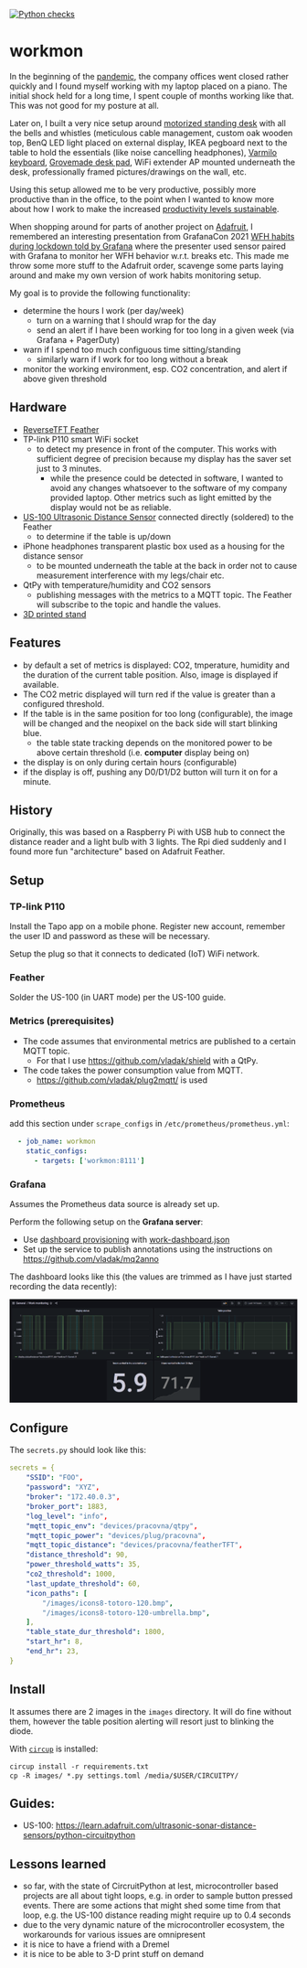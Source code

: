 [![Python checks](https://github.com/vladak/workmon/actions/workflows/python-checks.yml/badge.svg)](https://github.com/vladak/workmon/actions/workflows/python-checks.yml)

# workmon

In the beginning of the [pandemic](https://en.wikipedia.org/wiki/COVID-19), the company offices went closed rather quickly and I found myself working with my laptop placed on a piano. The initial shock held for a long time, I spent couple of months working like that. This was not good for my posture at all.

Later on, I built a very nice setup around [motorized standing desk](https://www.fully.com/standing-desks.html) with all the bells and whistles (meticulous cable management, custom oak wooden top, BenQ LED light placed on external display, IKEA pegboard next to the table to hold the essentials (like noise cancelling headphones), [Varmilo keyboard](https://en.varmilo.com/), [Grovemade desk pad](https://grovemade.com/product/matte-desk-pad/?initial=533), WiFi extender AP mounted underneath the desk, professionally framed pictures/drawings on the wall, etc.

Using this setup allowed me to be very productive, possibly more productive than in the office, to the point when I wanted to know more about how I work to make the increased [productivity levels sustainable](https://drmaciver.substack.com/p/people-dont-work-as-much-as-you-think).

When shopping around for parts of another project on [Adafruit](https://adafruit.com), I remembered an interesting presentation from GrafanaCon 2021 [WFH habits during lockdown told by Grafana](https://grafana.com/go/grafanaconline/2021/grafana-wfh-habits/) where the presenter used sensor paired with Grafana to monitor her WFH behavior w.r.t. breaks etc. This made me throw some more stuff to the Adafruit order, scavenge some parts laying around and make my own version of work habits monitoring setup.

My goal is to provide the following functionality:
  - determine the hours I work (per day/week)
    - turn on a warning that I should wrap for the day
    - send an alert if I have been working for too long in a given week (via Grafana + PagerDuty)
  - warn if I spend too much configuous time sitting/standing
    - similarly warn if I work for too long without a break
  - monitor the working environment, esp. CO2 concentration, and alert if above given threshold

## Hardware

- [ReverseTFT Feather](https://www.adafruit.com/product/5691)
- TP-link P110 smart WiFi socket
  - to detect my presence in front of the computer. This works with sufficient degree of precision because my display has the saver set just to 3 minutes.
    - while the presence could be detected in software, I wanted to avoid any changes whatsoever to the software of my company provided laptop. Other metrics such as light emitted by the display would not be as reliable.
- [US-100 Ultrasonic Distance Sensor](https://www.adafruit.com/product/4019) connected directly (soldered) to the Feather
  - to determine if the table is up/down
- iPhone headphones transparent plastic box used as a housing for the distance sensor
  - to be mounted underneath the table at the back in order not to cause measurement interference with my legs/chair etc.
- QtPy with temperature/humidity and CO2 sensors
  - publishing messages with the metrics to a MQTT topic. The Feather will subscribe to the topic and handle the values.
- [3D printed stand](https://learn.adafruit.com/stand-for-feather-esp32-with-reverse-tft)

## Features

- by default a set of metrics is displayed: CO2, tmperature, humidity and the duration of the current table position. Also, image is displayed if available.
- The CO2 metric displayed will turn red if the value is greater than a configured threshold.
- If the table is in the same position for too long (configurable), the image will be changed and the neopixel on the back side will start blinking blue.
  - the table state tracking depends on the monitored power to be above certain threshold (i.e. **computer** display being on)
- the display is on only during certain hours (configurable)
- if the display is off, pushing any D0/D1/D2 button will turn it on for a minute.

## History

Originally, this was based on a Raspberry Pi with USB hub to connect the distance reader and a light bulb with 3 lights.
The Rpi died suddenly and I found more fun "architecture" based on Adafruit Feather.

## Setup

### TP-link P110

Install the Tapo app on a mobile phone. Register new account, remember the user ID and password as these will be necessary.

Setup the plug so that it connects to dedicated (IoT) WiFi network.

### Feather

Solder the US-100 (in UART mode) per the US-100 guide.

### Metrics (prerequisites)

- The code assumes that environmental metrics are published to a certain MQTT topic.
  - For that I use https://github.com/vladak/shield with a QtPy.
- The code takes the power consumption value from MQTT.
  - https://github.com/vladak/plug2mqtt/ is used

### Prometheus

add this section under `scrape_configs` in `/etc/prometheus/prometheus.yml`:
```yml
  - job_name: workmon
    static_configs:
      - targets: ['workmon:8111']
```

### Grafana

Assumes the Prometheus data source is already set up.

Perform the following setup on the **Grafana server**:

- Use [dashboard provisioning](https://grafana.com/docs/grafana/latest/administration/provisioning/#dashboards) with [work-dashboard.json](https://github.com/vladak/workmon/blob/main/work-dashboard.json)
- Set up the service to publish annotations using the instructions on https://github.com/vladak/mq2anno

The dashboard looks like this (the values are trimmed as I have just started recording the data recently):

![work dashboard in Grafana](/img/work-dashboard.png)

## Configure

The `secrets.py` should look like this:

```yaml
secrets = {
    "SSID": "FOO",
    "password": "XYZ",
    "broker": "172.40.0.3",
    "broker_port": 1883,
    "log_level": "info",
    "mqtt_topic_env": "devices/pracovna/qtpy",
    "mqtt_topic_power": "devices/plug/pracovna",
    "mqtt_topic_distance": "devices/pracovna/featherTFT",
    "distance_threshold": 90,
    "power_threshold_watts": 35,
    "co2_threshold": 1000,
    "last_update_threshold": 60,
    "icon_paths": [
        "/images/icons8-totoro-120.bmp",
        "/images/icons8-totoro-120-umbrella.bmp",
    ],
    "table_state_dur_threshold": 1800,
    "start_hr": 8,
    "end_hr": 23,
}
```

## Install

It assumes there are 2 images in the `images` directory. It will do fine without them, however the table position alerting will resort just to blinking the diode.

With [`circup`](https://github.com/adafruit/circup/) is installed:
```
circup install -r requirements.txt
cp -R images/ *.py settings.toml /media/$USER/CIRCUITPY/
```

## Guides:

- US-100: https://learn.adafruit.com/ultrasonic-sonar-distance-sensors/python-circuitpython

## Lessons learned

- so far, with the state of CircruitPython at lest, microcontroller based projects are all about tight loops, e.g. in order to sample button pressed events. There are some actions that might shed some time from that loop, e.g. the US-100 distance reading might require up to 0.4 seconds
- due to the very dynamic nature of the microcontroller ecosystem, the workarounds for various issues are omnipresent
- it is nice to have a friend with a Dremel
- it is nice to be able to 3-D print stuff on demand

